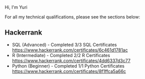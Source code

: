 Hi, I'm Yuri

For all my technical qualifications, please see the sections below:

## Hackerrank
- SQL (Advanced) - Completed 3/3 SQL Certificates https://www.hackerrank.com/certificates/6c461d1781ac
- R (Intermediate) - Completed 2/2 R Certificates https://www.hackerrank.com/certificates/4dd6337d3c77
- Python (Beginner) - Completed 1/1 Python Certificates https://www.hackerrank.com/certificates/8f1ffca5a66c

<!---
yssteinberg/yssteinberg is a ✨ special ✨ repository because its `README.md` (this file) appears on your GitHub profile.
You can click the Preview link to take a look at your changes.
--->
